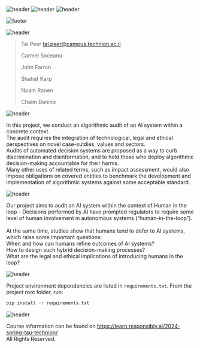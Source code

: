 ![header](https://capsule-render.vercel.app/api?type=waving&color=5B0888&height=300&section=header&text=Responsible%20AI-nl-&fontSize=65&animation=fadeIn&fontColor=F1EAFF&desc=Final%20Project&descSize=46&stroke=243A73&strokeWidth=0)
![header](https://capsule-render.vercel.app/api?type=transparent&color=5B0888&height=65&reversal=true&textBg=True&fontSize=24&fontColor=E5CFF7&text=%20Faculty%20of%20Data%20and%20Decisions%20Science%20-nl-%20&desc=%20Technion%20-%20Israel%20Institute%20of%20Technology&descSize=18&descAlignY=70&fontAlign=50&animation=fadeIn&textBg=True&section=header&stroke=243A73&strokeWidth=0&theme=holi)
![header](https://capsule-render.vercel.app/api?type=transparent&color=5B0888&height=65&reversal=true&textBg=True&fontSize=24&fontColor=E5CFF7&text=Faculty%20of%20Law%20-nl-%20&desc=%20Tel%20-%20Aviv%20University&descSize=18&descAlignY=70&fontAlign=50&animation=fadeIn&textBg=True&section=header&stroke=243A73&strokeWidth=0&theme=holi)


![footer](https://capsule-render.vercel.app/api?type=waving&color=5B0888&height=100&section=footer&text=%20-nl-%20Spring%202024%20%20&fontSize=28&fontAlign=50&fontColor=F1EAFF&theme=holi)


![header](https://capsule-render.vercel.app/api?type=soft&color=5B0888&height=45&section=header2&text=Authors&fontSize=28&fontAlign=7&fontColor=E5CFF7&reversal=false&theme=holi)
> Tal Peer tal.peer@campus.technion.ac.il
> 
> Carmel Soceanu
> 
> John Farran 
>
> Shahaf Karp
>
> Noam Ronen
>
> Chaim Danino

![header](https://capsule-render.vercel.app/api?type=soft&color=5B0888&height=45&section=header&text=Background&fontSize=28&fontAlign=10&fontColor=E5CFF7&reversal=true&theme=holi)

In this project, we conduct an algorithmic audit of an AI system within a concrete context.<br> The audit requires the integration of technological, legal and ethical perspectives on novel case-sutdies, values and sectors.<br>
Audits of automated decision systems are proposed as a way to curb discrimination and disinformation, and to hold those who deploy algorithmic decision-making accountable for their harms.<br> 
Many other uses of related terms, such as impact assessment, would also impose obligations on covered entities to benchmark the development and implementation of algorithmic systems against some acceptable standard.<br>

![header](https://capsule-render.vercel.app/api?type=transparent&color=5B0888&height=30&section=header&text=Human%20In%20%The%20Loop&fontSize=20&fontAlign=11.5&fontColor=E5CFF7&reversal=false&textBg=true&theme=holi)


Our project aims to audit an AI system within the context of Human in the loop - Decisions performed by AI have prompted regulators to require some level of human involvement in autonomous systems (“human-in-the-loop”).<br><br> At the same time, studies show that humans tend to defer to AI systems, which raise some important questions:<br> When and how can humans refine outcomes of AI systems?<br> How to design such hybrid decision-making processes?<br> What are the legal and ethical implications of introducing humans in the loop? 


![header](https://capsule-render.vercel.app/api?type=soft&color=5B0888&height=45&section=header&text=Dependencies&fontSize=28&fontAlign=11.5&fontColor=E5CFF7&reversal=true&theme=holi)

Project environment dependencies are listed in `requirements.txt`.
From the project root folder, run:

```bash
pip install -r requirements.txt
```


![header](https://capsule-render.vercel.app/api?type=soft&color=5B0888&height=45&section=header&text=Acknowledgment&fontSize=28&fontAlign=14&fontColor=E5CFF7&reversal=true&theme=holi)

Course information can be found on https://learn.responsibly.ai/2024-spring-tau-technion/ <br>
All Rights Reserved.
